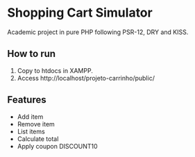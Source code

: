 # Shopping Cart Simulator

Academic project in pure PHP following PSR-12, DRY and KISS.

## How to run
1. Copy to htdocs in XAMPP.
2. Access http://localhost/projeto-carrinho/public/

## Features
- Add item
- Remove item
- List items
- Calculate total
- Apply coupon DISCOUNT10

